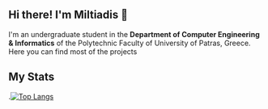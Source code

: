 ## Hi there! I'm Miltiadis 👋
I'm an undergraduate student in the **Department of Computer Engineering & Informatics** of the Polytechnic Faculty of University of Patras, Greece.
Here you can find most of the projects 

## My Stats
.[![Top Langs](https://github-readme-stats.vercel.app/api/top-langs/?username=miltiadiss&layout=compact)](https://github.com/miltiadiss-github-readme-stats)
